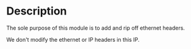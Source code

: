 # Description

The sole purpose of this module is to add and rip off ethernet headers.

We don't modify the ethernet or IP headers in this IP.
